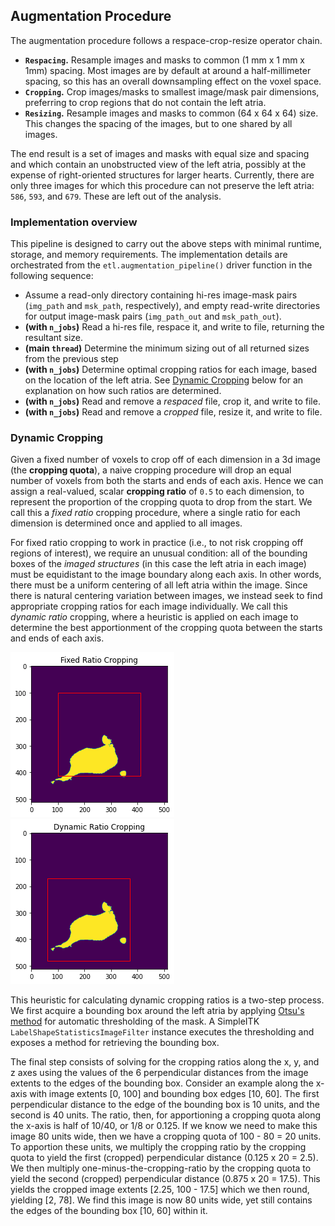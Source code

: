 ## Augmentation Procedure
The augmentation procedure follows a respace-crop-resize operator chain.

- **`Respacing`.** Resample images and masks to common (1 mm x 1 mm x 1mm) spacing. Most images are by default at around a half-millimeter spacing, so this has an overall downsampling effect on the voxel space.
- **`Cropping`.** Crop images/masks to smallest image/mask pair dimensions, preferring to crop regions that do not contain the left atria.
- **`Resizing`.** Resample images and masks to common (64 x 64 x 64) size. This changes the spacing of the images, but to one shared by all images.

The end result is a set of images and masks with equal size and spacing and which contain an unobstructed view of the left atria, possibly at the expense of right-oriented structures for larger hearts. Currently, there are only three images for which this procedure can not preserve the left atria: `586`, `593`, and `679`. These are left out of the analysis.

### Implementation overview

This pipeline is designed to carry out the above steps with minimal runtime, storage, and memory requirements. The implementation details are orchestrated from the `etl.augmentation_pipeline()` driver function in the following sequence:
- Assume a read-only directory containing hi-res image-mask pairs (`img_path` and `msk_path`, respectively), and empty read-write directories for output image-mask pairs (`img_path_out` and `msk_path_out`).
- **(with `n_jobs`)** Read a hi-res file, respace it, and write to file, returning the resultant size.
- **(main `thread`)** Determine the minimum sizing out of all returned sizes from the previous step
- **(with `n_jobs`)** Determine optimal cropping ratios for each image, based on the location of the left atria. See [Dynamic Cropping](#dynamic_cropping) below for an explanation on how such ratios are determined.
- **(with `n_jobs`)** Read and remove a *respaced* file, crop it, and write to file.
- **(with `n_jobs`)** Read and remove a *cropped* file, resize it, and write to file.


### Dynamic Cropping

Given a fixed number of voxels to crop off of each dimension in a 3d image (the **cropping quota**), a naive cropping procedure will drop an equal number of voxels from both the starts and ends of each axis. Hence we can assign a real-valued, scalar **cropping ratio** of `0.5` to each dimension, to represent the proportion of the cropping quota to drop from the start. We call this a *fixed ratio* cropping procedure, where a single ratio for each dimension is determined once and applied to all images.

For fixed ratio cropping to work in practice (i.e., to not risk cropping off regions of interest), we require an unusual condition: all of the bounding boxes of the *imaged structures* (in this case the left atria in each image) must be equidistant to the image boundary along each axis. In other words, there must be a uniform centering of all left atria within the image. Since there is natural centering variation between images, we instead seek to find appropriate cropping ratios for each image individually. We call this *dynamic ratio* cropping, where a heuristic is applied on each image to determine the best apportionment of the cropping quota between the starts and ends of each axis.

![Fixed Ratio Cropping](https://raw.githubusercontent.com/pkla/laseg/master/diagrams/fixed_ratio_cropping.png) ![Dynamic Ratio Cropping](https://raw.githubusercontent.com/pkla/laseg/master/diagrams/dynamic_ratio_cropping.png)

This heuristic for calculating dynamic cropping ratios is a two-step process. We first acquire a bounding box around the left atria by applying [Otsu's method](https://en.wikipedia.org/wiki/Otsu%27s_method) for automatic thresholding of the mask. A SimpleITK `LabelShapeStatisticsImageFilter` instance executes the thresholding and exposes a method for retrieving the bounding box.

The final step consists of solving for the cropping ratios along the x, y, and z axes using the values of the 6 perpendicular distances from the image extents to the edges of the bounding box. Consider an example along the x-axis with image extents [0, 100] and bounding box edges [10, 60]. The first perpendicular distance to the edge of the bounding box is 10 units, and the second is 40 units. The ratio, then, for apportioning a cropping quota along the x-axis is half of 10/40, or 1/8 or 0.125. If we know we need to make this image 80 units wide, then we have a cropping quota of 100 - 80 = 20 units. To apportion these units, we multiply the cropping ratio by the cropping quota to yield the first (cropped) perpendicular distance (0.125 x 20 = 2.5). We then multiply one-minus-the-cropping-ratio by the cropping quota to yield the second (cropped) perpendicular distance (0.875 x 20 = 17.5). This yields the cropped image extents [2.25, 100 - 17.5] which we then round, yielding [2, 78]. We find this image is now 80 units wide, yet still contains the edges of the bounding box [10, 60] within it.
